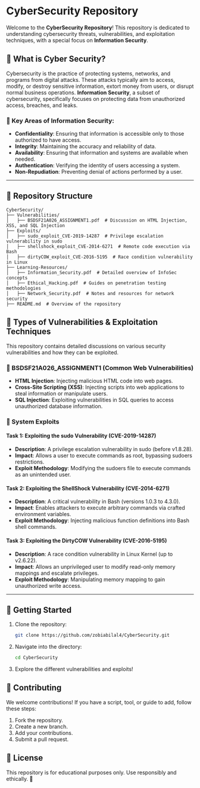 # CyberSecurity Repository

Welcome to the **CyberSecurity Repository**! This repository is dedicated to understanding cybersecurity threats, vulnerabilities, and exploitation techniques, with a special focus on **Information Security**.

## 🔐 What is Cyber Security?
Cybersecurity is the practice of protecting systems, networks, and programs from digital attacks. These attacks typically aim to access, modify, or destroy sensitive information, extort money from users, or disrupt normal business operations. **Information Security**, a subset of cybersecurity, specifically focuses on protecting data from unauthorized access, breaches, and leaks.

### 📌 Key Areas of Information Security:
- **Confidentiality**: Ensuring that information is accessible only to those authorized to have access.
- **Integrity**: Maintaining the accuracy and reliability of data.
- **Availability**: Ensuring that information and systems are available when needed.
- **Authentication**: Verifying the identity of users accessing a system.
- **Non-Repudiation**: Preventing denial of actions performed by a user.

---

## 📂 Repository Structure
```
CyberSecurity/
├── Vulnerabilities/
│   ├── BSDSF21A026_ASSIGNMENT1.pdf  # Discussion on HTML Injection, XSS, and SQL Injection
├── Exploits/
│   ├── sudo_exploit_CVE-2019-14287  # Privilege escalation vulnerability in sudo
│   ├── shellshock_exploit_CVE-2014-6271  # Remote code execution via Bash
│   ├── dirtyCOW_exploit_CVE-2016-5195  # Race condition vulnerability in Linux
├── Learning-Resources/
│   ├── Information_Security.pdf  # Detailed overview of InfoSec concepts
│   ├── Ethical_Hacking.pdf  # Guides on penetration testing methodologies
│   ├── Network_Security.pdf  # Notes and resources for network security
├── README.md  # Overview of the repository
```

## 🔎 Types of Vulnerabilities & Exploitation Techniques
This repository contains detailed discussions on various security vulnerabilities and how they can be exploited.

### 📌 BSDSF21A026_ASSIGNMENT1 (Common Web Vulnerabilities)
- **HTML Injection**: Injecting malicious HTML code into web pages.
- **Cross-Site Scripting (XSS)**: Injecting scripts into web applications to steal information or manipulate users.
- **SQL Injection**: Exploiting vulnerabilities in SQL queries to access unauthorized database information.

### 📌 System Exploits
#### **Task 1: Exploiting the sudo Vulnerability (CVE-2019-14287)**
- **Description**: A privilege escalation vulnerability in sudo (before v1.8.28).
- **Impact**: Allows a user to execute commands as root, bypassing sudoers restrictions.
- **Exploit Methodology**: Modifying the sudoers file to execute commands as an unintended user.

#### **Task 2: Exploiting the ShellShock Vulnerability (CVE-2014-6271)**
- **Description**: A critical vulnerability in Bash (versions 1.0.3 to 4.3.0).
- **Impact**: Enables attackers to execute arbitrary commands via crafted environment variables.
- **Exploit Methodology**: Injecting malicious function definitions into Bash shell commands.

#### **Task 3: Exploiting the DirtyCOW Vulnerability (CVE-2016-5195)**
- **Description**: A race condition vulnerability in Linux Kernel (up to v2.6.22).
- **Impact**: Allows an unprivileged user to modify read-only memory mappings and escalate privileges.
- **Exploit Methodology**: Manipulating memory mapping to gain unauthorized write access.

---

## 🚀 Getting Started
1. Clone the repository:
   ```sh
   git clone https://github.com/zobiabilal4/CyberSecurity.git
   ```
2. Navigate into the directory:
   ```sh
   cd CyberSecurity
   ```
3. Explore the different vulnerabilities and exploits!

## 🎯 Contributing
We welcome contributions! If you have a script, tool, or guide to add, follow these steps:
1. Fork the repository.
2. Create a new branch.
3. Add your contributions.
4. Submit a pull request.

## 📜 License
This repository is for educational purposes only. Use responsibly and ethically. 🚀
